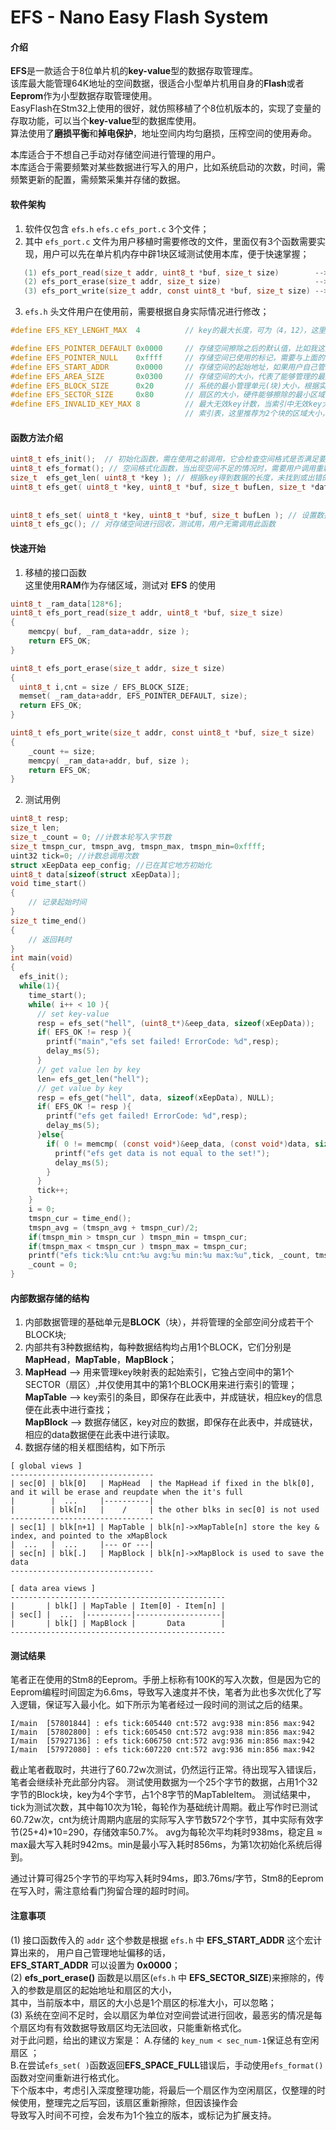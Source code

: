 # EFS - Nano Easy Flash System

#### 介绍
**EFS**是一款适合于8位单片机的**key-value**型的数据存取管理库。   
该库最大能管理64K地址的空间数据，很适合小型单片机用自身的**Flash**或者**Eeprom**作为小型数据存取管理使用。   
EasyFlash在Stm32上使用的很好，就仿照移植了个8位机版本的，实现了变量的存取功能，可以当个**key-value**型的数据库使用。   
算法使用了**磨损平衡**和**掉电保护**，地址空间内均匀磨损，压榨空间的使用寿命。   
   
本库适合于不想自己手动对存储空间进行管理的用户。   
本库适合于需要频繁对某些数据进行写入的用户，比如系统启动的次数，时间，需频繁更新的配置，需频繁采集并存储的数据。   

#### 软件架构
1.  软件仅包含 `efs.h` `efs.c` `efs_port.c` 3个文件；
2.  其中 `efs_port.c` 文件为用户移植时需要修改的文件，里面仅有3个函数需要实现，用户可以先在单片机内存中辟1块区域测试使用本库，便于快速掌握；
``` C
   (1) efs_port_read(size_t addr, uint8_t *buf, size_t size)        -->  读取数据接口
   (2) efs_port_erase(size_t addr, size_t size)                     -->  擦除数据接口
   (3) efs_port_write(size_t addr, const uint8_t *buf, size_t size) -->  写入数据接口
```
3.  `efs.h` 头文件用户在使用前，需要根据自身实际情况进行修改；
``` C
#define EFS_KEY_LENGHT_MAX  4          // key的最大长度，可为（4，12），这里推荐固定为4Bytes，则32Bytes的BLOCK中最多能存储3个MapTableItem条目，为12Bytes时，则需要对应调整BLOCK为64Bytes，

#define EFS_POINTER_DEFAULT 0x0000     // 存储空间擦除之后的默认值，比如我这里，擦除后默认为0x0000
#define EFS_POINTER_NULL    0xffff     // 存储空间已使用的标记，需要与上面的 EFS_POINTER_DEFAULT 不同
#define EFS_START_ADDR      0x0000     // 存储空间的起始地址，如果用户自己管理的话，可以设置为0x0000
#define EFS_AREA_SIZE       0x0300     // 存储空间的大小，代表了能够管理的最大空间大小
#define EFS_BLOCK_SIZE      0x20       // 系统的最小管理单元(块)大小，根据实际尺寸，以(8K,32K)为界，推荐设置为(32,64,128)3个参数
#define EFS_SECTOR_SIZE     0x80       // 扇区的大小，硬件能够擦除的最小区域
#define EFS_INVALID_KEY_MAX 8          // 最大无效key计数，当索引中无效key大于此值时将重建索引表，过小的值会导致频繁重建
                                       // 索引表，这里推荐为2个块的区域大小，当Block为32，Item为8，则推荐值为 2*32/8=8 
```
#### 函数方法介绍
``` C
uint8_t efs_init();  // 初始化函数，需在使用之前调用，它会检查空间格式是否满足要求，并决定是否调用efs_format();函数进行格式化
uint8_t efs_format(); // 空间格式化函数，当出现空间不足的情况时，需要用户调用重新格式化（格式化前记得读取缓存重要数据^_^）
size_t  efs_get_len( uint8_t *key ); // 根据key得到数据的长度，未找到或出错的时候，返回0
uint8_t efs_get( uint8_t *key, uint8_t *buf, size_t bufLen, size_t *dataLen); // 根据key读取数据，   
                                                                              // bufLen为缓冲区的最大长度，   
                                                                              // *dataLen用来返回实际数据长度，可为NULL
uint8_t efs_set( uint8_t *key, uint8_t *buf, size_t bufLen ); // 设置数据
uint8_t efs_gc(); // 对存储空间进行回收，测试用，用户无需调用此函数
```
#### 快速开始

1.  移植的接口函数   
    这里使用**RAM**作为存储区域，测试对 **EFS** 的使用
``` C
uint8_t _ram_data[128*6];
uint8_t efs_port_read(size_t addr, uint8_t *buf, size_t size) 
{
    memcpy( buf, _ram_data+addr, size );
    return EFS_OK;
}

uint8_t efs_port_erase(size_t addr, size_t size) 
{
  uint8_t i,cnt = size / EFS_BLOCK_SIZE;
  memset( _ram_data+addr, EFS_POINTER_DEFAULT, size);
  return EFS_OK;
}

uint8_t efs_port_write(size_t addr, const uint8_t *buf, size_t size) 
{
    _count += size;
    memcpy( _ram_data+addr, buf, size );
    return EFS_OK;
}
```

2.  测试用例
``` C
uint8_t resp;
size_t len;
size_t _count = 0; //计数本轮写入字节数
size_t tmspn_cur, tmspn_avg, tmspn_max, tmspn_min=0xffff;
uint32 tick=0; //计数总调用次数
struct xEepData eep_config; //已在其它地方初始化
uint8_t data[sizeof(struct xEepData)];
void time_start()
{
    // 记录起始时间
}
size_t time_end()
{
    // 返回耗时
}
int main(void)
{ 
  efs_init();
  while(1){
    time_start();
    while( i++ < 10 ){
      // set key-value
      resp = efs_set("hell", (uint8_t*)&eep_data, sizeof(xEepData));
      if( EFS_OK != resp ){
        printf("main","efs set failed! ErrorCode: %d",resp);
        delay_ms(5);
      }
      // get value len by key
      len= efs_get_len("hell");
      // get value by key
      resp = efs_get("hell", data, sizeof(xEepData), NULL);
      if( EFS_OK != resp ){
        printf("efs get failed! ErrorCode: %d",resp);
        delay_ms(5);
      }else{
        if( 0 != memcmp( (const void*)&eep_data, (const void*)data, sizeof(xEepData)) ){
          printf("efs get data is not equal to the set!");
          delay_ms(5);
        }
      }
      tick++;
    }
    i = 0;
    tmspn_cur = time_end();
    tmspn_avg = (tmspn_avg + tmspn_cur)/2;
    if(tmspn_min > tmspn_cur ) tmspn_min = tmspn_cur;
    if(tmspn_max < tmspn_cur ) tmspn_max = tmspn_cur;
    printf("efs tick:%lu cnt:%u avg:%u min:%u max:%u",tick, _count, tmspn_avg, tmspn_min, tmspn_max);
    _count = 0;
}
```

#### 内部数据存储的结构
1. 内部数据管理的基础单元是**BLOCK**（块），并将管理的全部空间分成若干个BLOCK块;
2. 内部共有3种数据结构，每种数据结构均占用1个BLOCK，它们分别是**MapHead**，**MapTable**，**MapBlock**；
3. **MapHead** --> 用来管理key映射表的起始索引，它独占空间中的第1个SECTOR（扇区）,并仅使用其中的第1个BLOCK用来进行索引的管理；   
   **MapTable** --> key索引的条目，即保存在此表中，并成链状，相应key的信息便在此表中进行查找；   
   **MapBlock** --> 数据存储区，key对应的数据，即保存在此表中，并成链状，相应的data数据便在此表中进行读取。   
4. 数据存储的相关框图结构，如下所示
```
[ global views ]
--------------------------------
| sec[0] | blk[0]   | MapHead  | the MapHead if fixed in the blk[0], and it will be erase and reupdate when the it's full
|        |  ...     |----------|
|        | blk[n]   |    /     | the other blks in sec[0] is not used
--------------------------------
| sec[1] | blk[n+1] | MapTable | blk[n]->xMapTable[n] store the key & index, and pointed to the xMapBlock
|  ...   |  ...     |--- or ---|
| sec[n] | blk[.]   | MapBlock | blk[n]->xMapBlock is used to save the data
--------------------------------

[ data area views ]
------------------------------------------------
|       | blk[] | MapTable | Item[0] - Item[n] |
| sec[] |  ...  |----------|-------------------|
|       | blk[] | MapBlock |       Data        |
------------------------------------------------
```
#### 测试结果
笔者正在使用的Stm8的Eeprom。手册上标称有100K的写入次数，但是因为它的Eeprom编程时间固定为6.6ms，导致写入速度并不快，笔者为此也多次优化了写入逻辑，保证写入最小化。如下所示为笔者经过一段时间的测试之后的结果。
```
I/main  [57801844] : efs tick:605440 cnt:572 avg:938 min:856 max:942
I/main  [57802800] : efs tick:605450 cnt:572 avg:938 min:856 max:942
I/main  [57927136] : efs tick:606750 cnt:572 avg:936 min:856 max:942
I/main  [57972080] : efs tick:607220 cnt:572 avg:936 min:856 max:942
```
截止笔者截取时，共进行了60.72w次测试，仍然运行正常。待出现写入错误后，笔者会继续补充此部分内容。
测试使用数据为一个25个字节的数据，占用1个32字节的Block块，key为4个字节，占1个8字节的MapTableItem。
测试结果中，tick为测试次数，其中每10次为1轮，每轮作为基础统计周期。截止写作时已测试60.72w次，cnt为统计周期内底层的实际写入字节数572个字节，其中实际有效字节(25+4)*10=290，存储效率50.7%。
avg为每轮次平均耗时938ms，稳定且 ≈ max最大写入耗时942ms。min是最小写入耗时856ms，为第1次初始化系统后得到。

通过计算可得25个字节的平均写入耗时94ms，即3.76ms/字节，Stm8的Eeprom在写入时，需注意给看门狗留合理的超时时间。

#### 注意事项
   (1) 接口函数传入的 `addr` 这个参数是根据 `efs.h` 中 **EFS_START_ADDR** 这个宏计算出来的， 用户自己管理地址偏移的话，   
       **EFS_START_ADDR** 可以设置为 **0x0000**；   
   (2) **efs_port_erase()** 函数是以扇区(`efs.h` 中 **EFS_SECTOR_SIZE**)来擦除的，传入的参数是扇区的起始地址和扇区的大小，   
                        其中，当前版本中，扇区的大小总是1个扇区的标准大小，可以忽略；   
   (3) 系统在空间不足时，会以扇区为单位对空间尝试进行回收，最恶劣的情况是每个扇区均有有效数据导致扇区均无法回收，只能重新格式化。   
       对于此问题，给出的建议方案是：
A.存储的 `key_num < sec_num-1`保证总有空闲扇区 ；   
B.在尝试`efs_set( )`函数返回**EFS_SPACE_FULL**错误后，手动使用`efs_format()`函数对空间重新进行格式化。   
       下个版本中，考虑引入深度整理功能，将最后一个扇区作为空闲扇区，仅整理的时候使用，整理完之后写回，该扇区重新擦除，但因该操作会   
       导致写入时间不可控，会发布为1个独立的版本，或标记为扩展支持。   
